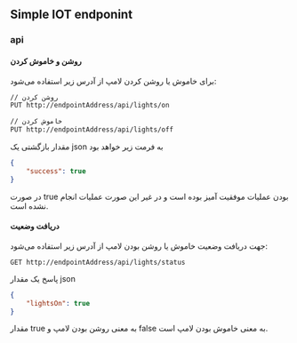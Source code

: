 ## Simple IOT endponint 


### api 

#### روشن و خاموش کردن
برای خاموش یا روشن کردن لامپ از آدرس زیر استفاده می‌شود:
```bash
// روشن کردن
PUT http://endpointAddress/api/lights/on

// خاموش کردن
PUT http://endpointAddress/api/lights/off
```
مقدار بازگشتی یک json به فرمت زیر خواهد بود

```json
{
	"success": true
}
```
در صورت true بودن عملیات موفقیت آمیز بوده است و در غیر این صورت عملیات انجام نشده است.



#### دریافت وضعیت 
جهت دریافت وضعیت خاموش یا روشن بودن لامپ از آدرس زیر استفاده می‌شود:

```
GET http://endpointAddress/api/lights/status
```

پاسخ یک مقدار json 
```json
{
	"lightsOn": true
}
```
مقدار true به معنی روشن بودن لامپ و false به معنی خاموش بودن لامپ است.
